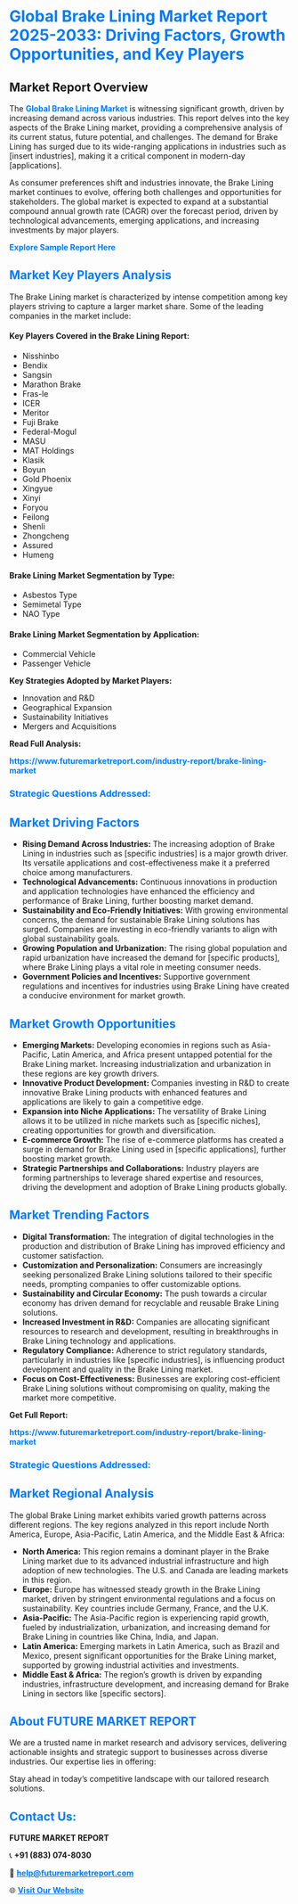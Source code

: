 <h1 style="color: #007BFF;">Global Brake Lining Market Report 2025-2033: Driving Factors, Growth Opportunities, and Key Players</h1>

<section id="overview">
<h2>Market Report Overview</h2>
<p>The <a href="https://www.futuremarketreport.com/industry-report/brake-lining-market" style="color: #007BFF; text-decoration: none;"><strong>Global Brake Lining Market</strong></a> is witnessing significant growth, driven by increasing demand across various industries. This report delves into the key aspects of the Brake Lining market, providing a comprehensive analysis of its current status, future potential, and challenges. The demand for Brake Lining has surged due to its wide-ranging applications in industries such as [insert industries], making it a critical component in modern-day [applications].</p>
<p>As consumer preferences shift and industries innovate, the Brake Lining market continues to evolve, offering both challenges and opportunities for stakeholders. The global market is expected to expand at a substantial compound annual growth rate (CAGR) over the forecast period, driven by technological advancements, emerging applications, and increasing investments by major players.</p>
</section>

<section id="overview">
<p><a href="https://www.futuremarketreport.com/request-sample/reportId=57614" style="color: #007BFF; text-decoration: none;"><strong>Explore Sample Report Here</strong></a></p>
</section>

<section id="key-players">
<h2 style="color: #007BFF;">Market Key Players Analysis</h2>
<p>The Brake Lining market is characterized by intense competition among key players striving to capture a larger market share. Some of the leading companies in the market include:</p>
<h4>Key Players Covered in the Brake Lining Report:</h4>
<ul><li>Nisshinbo</li><li>Bendix</li><li>Sangsin</li><li>Marathon Brake</li><li>Fras-le</li><li>ICER</li><li>Meritor</li><li>Fuji Brake</li><li>Federal-Mogul</li><li>MASU</li><li>MAT Holdings</li><li>Klasik</li><li>Boyun</li><li>Gold Phoenix</li><li>Xingyue</li><li>Xinyi</li><li>Foryou</li><li>Feilong</li><li>Shenli</li><li>Zhongcheng</li><li>Assured</li><li>Humeng</li></ul>
<h4>Brake Lining Market Segmentation by Type:</h4>
<ul><li>Asbestos Type</li><li>Semimetal Type</li><li>NAO Type</li></ul>

<h4>Brake Lining Market Segmentation by Application:</h4>
<ul><li>Commercial Vehicle</li><li>Passenger Vehicle</li></ul>
<p><strong>Key Strategies Adopted by Market Players:</strong></p>
<ul>
<li>Innovation and R&D</li>
<li>Geographical Expansion</li>
<li>Sustainability Initiatives</li>
<li>Mergers and Acquisitions</li>
</ul>
</section>

<section>
<p><strong>Read Full Analysis: </strong></p><a href="https://www.futuremarketreport.com/industry-report/brake-lining-market" style="color: #007BFF; text-decoration: none;"><strong>https://www.futuremarketreport.com/industry-report/brake-lining-market</strong></a>
<h3 style="color: #007BFF;">Strategic Questions Addressed:</h3>
</section>

<section id="driving-factors">
<h2 style="color: #007BFF;">Market Driving Factors</h2>
<ul>
<li><strong>Rising Demand Across Industries:</strong> The increasing adoption of Brake Lining in industries such as [specific industries] is a major growth driver. Its versatile applications and cost-effectiveness make it a preferred choice among manufacturers.</li>
<li><strong>Technological Advancements:</strong> Continuous innovations in production and application technologies have enhanced the efficiency and performance of Brake Lining, further boosting market demand.</li>
<li><strong>Sustainability and Eco-Friendly Initiatives:</strong> With growing environmental concerns, the demand for sustainable Brake Lining solutions has surged. Companies are investing in eco-friendly variants to align with global sustainability goals.</li>
<li><strong>Growing Population and Urbanization:</strong> The rising global population and rapid urbanization have increased the demand for [specific products], where Brake Lining plays a vital role in meeting consumer needs.</li>
<li><strong>Government Policies and Incentives:</strong> Supportive government regulations and incentives for industries using Brake Lining have created a conducive environment for market growth.</li>
</ul>
</section>

<section id="growth-opportunities">
<h2 style="color: #007BFF;">Market Growth Opportunities</h2>
<ul>
<li><strong>Emerging Markets:</strong> Developing economies in regions such as Asia-Pacific, Latin America, and Africa present untapped potential for the Brake Lining market. Increasing industrialization and urbanization in these regions are key growth drivers.</li>
<li><strong>Innovative Product Development:</strong> Companies investing in R&D to create innovative Brake Lining products with enhanced features and applications are likely to gain a competitive edge.</li>
<li><strong>Expansion into Niche Applications:</strong> The versatility of Brake Lining allows it to be utilized in niche markets such as [specific niches], creating opportunities for growth and diversification.</li>
<li><strong>E-commerce Growth:</strong> The rise of e-commerce platforms has created a surge in demand for Brake Lining used in [specific applications], further boosting market growth.</li>
<li><strong>Strategic Partnerships and Collaborations:</strong> Industry players are forming partnerships to leverage shared expertise and resources, driving the development and adoption of Brake Lining products globally.</li>
</ul>
</section>

<section id="trending-factors">
<h2 style="color: #007BFF;">Market Trending Factors</h2>
<ul>
<li><strong>Digital Transformation:</strong> The integration of digital technologies in the production and distribution of Brake Lining has improved efficiency and customer satisfaction.</li>
<li><strong>Customization and Personalization:</strong> Consumers are increasingly seeking personalized Brake Lining solutions tailored to their specific needs, prompting companies to offer customizable options.</li>
<li><strong>Sustainability and Circular Economy:</strong> The push towards a circular economy has driven demand for recyclable and reusable Brake Lining solutions.</li>
<li><strong>Increased Investment in R&D:</strong> Companies are allocating significant resources to research and development, resulting in breakthroughs in Brake Lining technology and applications.</li>
<li><strong>Regulatory Compliance:</strong> Adherence to strict regulatory standards, particularly in industries like [specific industries], is influencing product development and quality in the Brake Lining market.</li>
<li><strong>Focus on Cost-Effectiveness:</strong> Businesses are exploring cost-efficient Brake Lining solutions without compromising on quality, making the market more competitive.</li>
</ul>
</section>

<section>
<p><strong>Get Full Report: </strong></p><a href="https://www.futuremarketreport.com/industry-report/brake-lining-market" style="color: #007BFF; text-decoration: none;"><strong>https://www.futuremarketreport.com/industry-report/brake-lining-market</strong></a>
<h3 style="color: #007BFF;">Strategic Questions Addressed:</h3>
</section>


<section id="regional-analysis">
<h2 style="color: #007BFF;">Market Regional Analysis</h2>
<p>The global Brake Lining market exhibits varied growth patterns across different regions. The key regions analyzed in this report include North America, Europe, Asia-Pacific, Latin America, and the Middle East & Africa:</p>
<ul>
<li><strong>North America:</strong> This region remains a dominant player in the Brake Lining market due to its advanced industrial infrastructure and high adoption of new technologies. The U.S. and Canada are leading markets in this region.</li>
<li><strong>Europe:</strong> Europe has witnessed steady growth in the Brake Lining market, driven by stringent environmental regulations and a focus on sustainability. Key countries include Germany, France, and the U.K.</li>
<li><strong>Asia-Pacific:</strong> The Asia-Pacific region is experiencing rapid growth, fueled by industrialization, urbanization, and increasing demand for Brake Lining in countries like China, India, and Japan.</li>
<li><strong>Latin America:</strong> Emerging markets in Latin America, such as Brazil and Mexico, present significant opportunities for the Brake Lining market, supported by growing industrial activities and investments.</li>
<li><strong>Middle East & Africa:</strong> The region’s growth is driven by expanding industries, infrastructure development, and increasing demand for Brake Lining in sectors like [specific sectors].</li>
</ul>
</section>

<footer>
<h2 style="color: #007BFF;">About FUTURE MARKET REPORT</h2>
<p>We are a trusted name in market research and advisory services, delivering actionable insights and strategic support to businesses across diverse industries. Our expertise lies in offering:</p>

<p>Stay ahead in today’s competitive landscape with our tailored research solutions.</p>

<h2 style="color: #007BFF;">Contact Us:</h2>
<p><strong>FUTURE MARKET REPORT</strong></p>
<p>📞 <strong>+91 (883) 074-8030</strong></p>
<p>📧 <strong><a href="mailto:help@futuremarketreport.com" style="color: #007BFF;">help@futuremarketreport.com</a></strong></p>
<p>🌐 <strong><a href="https://www.futuremarketreport.com/" style="color: #007BFF;">Visit Our Website</a></strong></p>
</footer>